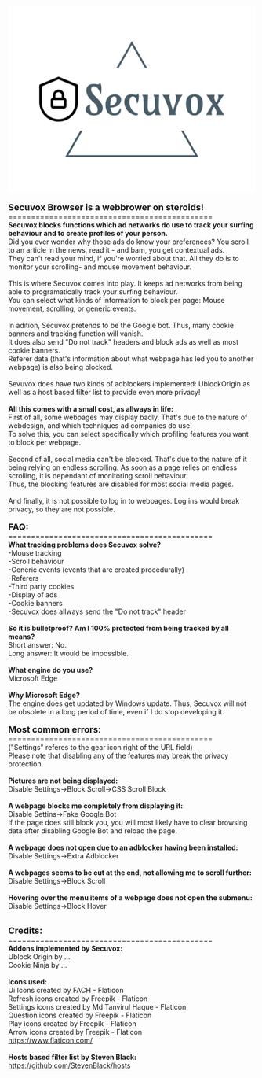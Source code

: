 <img src="secuvox.png"></img><br><br>
<b><font size="4">Secuvox Browser is a webbrower on steroids!</font></b><br>
=============================================<br>
<b>Secuvox blocks functions which ad networks do use to track your surfing behaviour and to create profiles of your person.</b><br>
Did you ever wonder why those ads do know your preferences? You scroll to an article in the news, read it - and bam, you get contextual ads.<br>
They can't read your mind, if you're worried about that. All they do is to monitor your scrolling- and mouse movement behaviour.<br>
<br>
This is where Secuvox comes into play. It keeps ad networks from being able to programatically track your surfing behaviour.<br>
You can select what kinds of information to block per page: Mouse movement, scrolling, or generic events.<br>
<br>
In adition, Secuvox pretends to be the Google bot. Thus, many cookie banners and tracking function will vanish.<br>
It does also send "Do not track" headers and block ads as well as most cookie banners.<br>
Referer data (that's information about what webpage has led you to another webpage) is also being blocked.<br>
<br>
Sevuvox does have two kinds of adblockers implemented: UblockOrigin as well as a host based filter list to provide even more privacy!<br>
<br>
<b>All this comes with a small cost, as allways in life:</b><br>
First of all, some webpages may display badly. That's due to the nature of webdesign, and which techniques ad companies do use.<br>
To solve this, you can select specifically which profiling features you want to block per webpage.<br><br>
Second of all, social media can't be blocked. That's due to the nature of it being relying on endless scrolling. As soon as a page relies on endless scrolling, it is dependant of monitoring scroll behaviour.<br>
Thus, the blocking features are disabled for most social media pages.<br><br>
And finally, it is not possible to log in to webpages. Log ins would break privacy, so they are not possible.<br>
<br>
<b><font size="4">FAQ:</font></b><br>
=============================================<br>
<b>What tracking problems does Secuvox solve?</b><br>
-Mouse tracking<br>
-Scroll behaviour<br>
-Generic events (events that are created procedurally)<br>
-Referers<br>
-Third party cookies<br>
-Display of ads<br>
-Cookie banners<br>
-Secuvox does allways send the "Do not track" header<br>
<br>
<b>So it is bulletproof? Am I 100% protected from being tracked by all means?</b><br>
Short answer: No.<br>
Long answer: It would be impossible.<br>
<br>
<b>What engine do you use?</b><br>
Microsoft Edge<br>
<br>
<b>Why Microsoft Edge?</b><br>
The engine does get updated by Windows update. Thus, Secuvox will not be obsolete in a long period of time, even if I do stop developing it.<br>
<br>
<b><font size="4">Most common errors:</font></b><br>
=============================================<br>
("Settings" referes to the gear icon right of the URL field)<br>
Please note that disabling any of the features may break the privacy protection.<br>
<br>
<b>Pictures are not being displayed:</b><br>
Disable Settings->Block Scroll->CSS Scroll Block<br>
<br>
<b>A webpage blocks me completely from displaying it:</b><br>
Disable Settins->Fake Google Bot<br>
If the page does still block you, you will most likely have to clear browsing data after disabling Google Bot and reload the page.<br>
<br>
<b>A webpage does not open due to an adblocker having been installed:</b><br>
Disable Settings->Extra Adblocker<br>
<br>
<b>A webpages seems to be cut at the end, not allowing me to scroll further:</b><br>
Disable Settings->Block Scroll<br>
<br>
<b>Hovering over the menu items of a webpage does not open the submenu:</b><br>
Disable Settings->Block Hover<br>
<br>

<b><font size="4">Credits:</font></b><br>
=============================================<br>
<b>Addons implemented by Secuvox:</b><br>
Ublock Origin by ...<br>
Cookie Ninja by ...<br>
<br>
<b>Icons used:</b><br>
Ui Icons created by FACH - Flaticon<br>
Refresh icons created by Freepik - Flaticon</a><br>
Settings icons created by Md Tanvirul Haque - Flaticon<br>
Question icons created by Freepik - Flaticon<br>
Play icons created by Freepik - Flaticon<br>
Arrow icons created by Freepik - Flaticon<br>
https://www.flaticon.com/<br>
<br>
<b>Hosts based filter list by Steven Black:</b><br>
https://github.com/StevenBlack/hosts<br>
